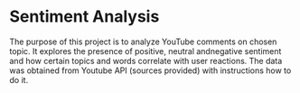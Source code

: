# Sentiment Analysis
The purpose of this project is to analyze YouTube comments on chosen topic. It explores the presence of positive, neutral andnegative sentiment and how certain topics and words correlate with user reactions.
The data was obtained from Youtube API (sources provided) with instructions how to do it.
